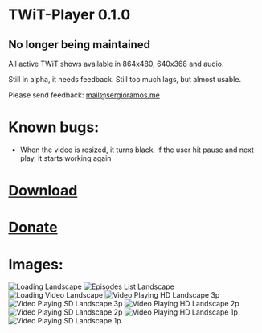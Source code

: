 TWiT-Player 0.1.0
=================
## No longer being maintained

All active TWiT shows available in 864x480, 640x368 and audio.

Still in alpha, it needs feedback. Still too much lags, but almost usable. 

Please send feedback: mail@sergioramos.me

# Known bugs:
* When the video is resized, it turns black. If the user hit pause and next play, it starts working again

# [Download](http://dl.dropbox.com/u/286324/me.sergioramos.twitplayer_0.1.0_all.ipk)

# [Donate](https://www.paypal.com/cgi-bin/webscr?cmd=_donations&business=ramitosfr%40gmail%2ecom&lc=PT&currency_code=USD&bn=PP%2dDonationsBF%3abtn_donateCC_LG%2egif%3aNonHosted)

# Images:
![Loading Landscape](http://f.cl.ly/items/3g2M31180G430a3o0L3u/twitplayer_2011-18-10_223614.png)
![Episodes List Landscape](http://dl.dropbox.com/u/286324/twitplayer_2011-18-10_223804.png)
![Loading Video Landscape](http://f.cl.ly/items/3i2q180W0W270J1Y0o13/twitplayer_2011-18-10_223719.png)
![Video Playing HD Landscape 3p](http://dl.dropbox.com/u/286324/twitplayer_2011-18-10_223814.png)
![Video Playing SD Landscape 3p](http://dl.dropbox.com/u/286324/twitplayer_2011-18-10_230955.png)
![Video Playing HD Landscape 2p](http://dl.dropbox.com/u/286324/twitplayer_2011-18-10_231330.png)
![Video Playing SD Landscape 2p](http://dl.dropbox.com/u/286324/twitplayer_2011-18-10_231006.png)
![Video Playing HD Landscape 1p](http://dl.dropbox.com/u/286324/twitplayer_2011-18-10_231337.png)
![Video Playing SD Landscape 1p](http://dl.dropbox.com/u/286324/twitplayer_2011-18-10_231016.png)
